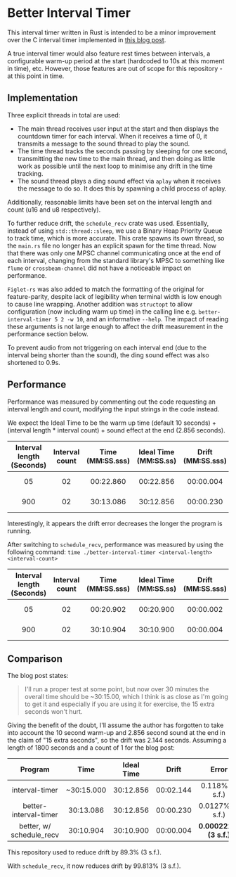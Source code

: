 # Better Interval Timer

This interval timer written in Rust is intended to be a minor improvement over the C interval timer implemented in [this blog post](https://blog.snowvall.xyz/posts/06-02-2021-C-Timings.html).

A true interval timer would also feature rest times between intervals, a configurable warm-up period at the start (hardcoded to 10s at this moment in time), etc. However, those features are out of scope for this repository - at this point in time.

## Implementation

Three explicit threads in total are used:

- The main thread receives user input at the start and then displays the countdown timer for each interval. When it receives a time of 0, it transmits a message to the sound thread to play the sound.
- The time thread tracks the seconds passing by sleeping for one second, transmitting the new time to the main thread, and then doing as little work as possible until the next loop to minimise any drift in the time tracking.
- The sound thread plays a ding sound effect via `aplay` when it receives the message to do so. It does this by spawning a child process of aplay.

Additionally, reasonable limits have been set on the interval length and count (u16 and u8 respectively).

To further reduce drift, the `schedule_recv` crate was used. Essentially, instead of using `std::thread::sleep`, we use a Binary Heap Priority Queue to track time, which is more accurate. This crate spawns its own thread, so the `main.rs` file no longer has an explicit spawn for the time thread. Now that there was only one MPSC channel communicating once at the end of each interval, changing from the standard library's MPSC to something like `flume` or `crossbeam-channel` did not have a noticeable impact on performance.

`Figlet-rs` was also added to match the formatting of the original for feature-parity, despite lack of legibility when terminal width is low enough to cause line wrapping. Another addition was `structopt` to allow configuration (now including warm up time) in the calling line e.g. `better-interval-timer 5 2 -w 10`, and an informative `--help`. The impact of reading these arguments is not large enough to affect the drift measurement in the performance section below.

To prevent audio from not triggering on each interval end (due to the interval being shorter than the sound), the ding sound effect was also shortened to 0.9s.

## Performance

Performance was measured by commenting out the code requesting an interval length and count, modifying the input strings in the code instead.

We expect the Ideal Time to be the warm up time (default 10 seconds) + (interval length * interval count) + sound effect at the end (2.856 seconds).

| Interval length (Seconds) | Interval count | Time (MM:SS.sss) | Ideal Time (MM:SS.ss) | Drift (MM:SS.sss) |       Error (%)       |
| :-----------------------: | :------------: | :--------------: | :-------------------: | :---------------: | :-------------------: |
|            05             |       02       |    00:22.860     |       00:22.856       |     00:00.004     |   0.0175% (3 s.f.)    |
|           900             |       02       |    30:13.086     |       30:12.856       |     00:00.230     | **0.0127% (3 s.f.)**  |

Interestingly, it appears the drift error decreases the longer the program is running.

After switching to `schedule_recv`, performance was measured by using the following command: `time ./better-interval-timer <interval-length> <interval-count>`

| Interval length (Seconds) | Interval count | Time (MM:SS.sss) | Ideal Time (MM:SS.ss) | Drift (MM:SS.sss) |        Error (%)        |
| :-----------------------: | :------------: | :--------------: | :-------------------: | :---------------: | :---------------------: |
|            05             |       02       |    00:20.902     |       00:20.900       |     00:00.002     |   0.00957% (3 s.f.)     |
|           900             |       02       |    30:10.904     |       30:10.900       |     00:00.004     | **0.000221% (3 s.f.)**  |

## Comparison

The blog post states:

> I'll run a proper test at some point, but now over 30 minutes the overall time should be ~30:15.00, which I think is as close as I'm going to get it and especially if you are using it for exercise, the 15 extra seconds won't hurt.

Giving the benefit of the doubt, I'll assume the author has forgotten to take into account the 10 second warm-up and 2.856 second sound at the end in the claim of "15 extra seconds", so the drift was 2.144 seconds. Assuming a length of 1800 seconds and a count of 1 for the blog post:

|         Program          |    Time    | Ideal Time  |   Drift   |         Error          |
| :----------------------: | :--------: | :---------: | :-------: | :--------------------: |
|      interval-timer      | ~30:15.000 |  30:12.856  | 00:02.144 |   0.118% (3 s.f.)      |
|  better-interval-timer   |  30:13.086 |  30:12.856  | 00:00.230 |   0.0127% (3 s.f.)     |
| better, w/ schedule_recv |  30:10.904 |  30:10.900  | 00:00.004 | **0.000221% (3 s.f.)** |

This repository used to reduce drift by 89.3% (3 s.f.).

With `schedule_recv`, it now reduces drift by 99.813% (3 s.f.).
